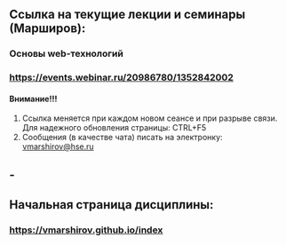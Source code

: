 
## Ссылка на текущие лекции и семинары (Марширов): 
### Основы web-технологий
### https://events.webinar.ru/20986780/1352842002
#### Внимание!!! 
 1. Ссылка меняется при каждом новом сеансе и при разрыве связи. Для надежного обновления страницы: CTRL+F5
 2. Сообщения (в качестве чата) писать на электронку: vmarshirov@hse.ru

## -
## Начальная страница дисциплины:
### https://vmarshirov.github.io/index

